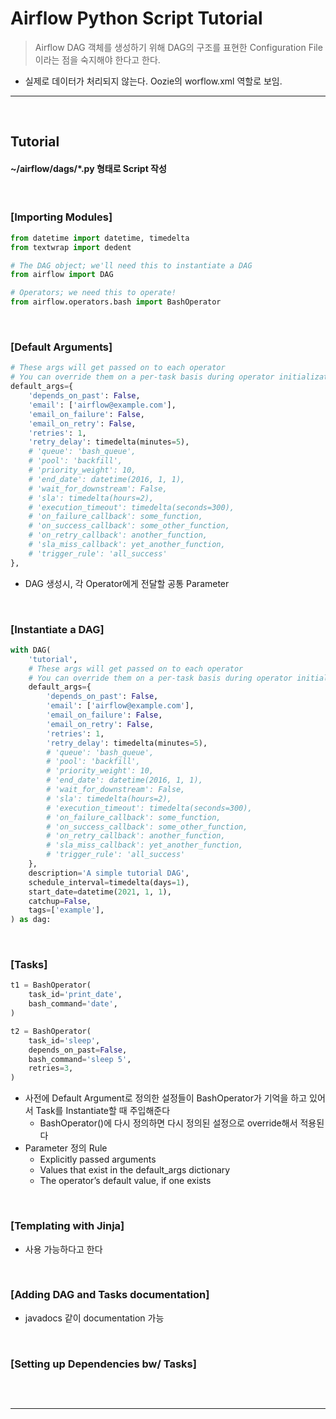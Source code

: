 # Airflow Python Script Tutorial
> Airflow DAG 객체를 생성하기 위해 DAG의 구조를 표현한 Configuration File이라는 점을 숙지해야 한다고 한다. 
* 실제로 데이터가 처리되지 않는다. Oozie의 worflow.xml 역할로 보임.

<hr>
<br>

## Tutorial
#### ~/airflow/dags/*.py 형태로 Script 작성

<br>

### [Importing Modules]
```python
from datetime import datetime, timedelta
from textwrap import dedent

# The DAG object; we'll need this to instantiate a DAG
from airflow import DAG

# Operators; we need this to operate!
from airflow.operators.bash import BashOperator
```

<br>

### [Default Arguments]
```python
# These args will get passed on to each operator
# You can override them on a per-task basis during operator initialization
default_args={
    'depends_on_past': False,
    'email': ['airflow@example.com'],
    'email_on_failure': False,
    'email_on_retry': False,
    'retries': 1,
    'retry_delay': timedelta(minutes=5),
    # 'queue': 'bash_queue',
    # 'pool': 'backfill',
    # 'priority_weight': 10,
    # 'end_date': datetime(2016, 1, 1),
    # 'wait_for_downstream': False,
    # 'sla': timedelta(hours=2),
    # 'execution_timeout': timedelta(seconds=300),
    # 'on_failure_callback': some_function,
    # 'on_success_callback': some_other_function,
    # 'on_retry_callback': another_function,
    # 'sla_miss_callback': yet_another_function,
    # 'trigger_rule': 'all_success'
},
```
* DAG 생성시, 각 Operator에게 전달할 공통 Parameter

<br>

### [Instantiate a DAG]
```python
with DAG(
    'tutorial',
    # These args will get passed on to each operator
    # You can override them on a per-task basis during operator initialization
    default_args={
        'depends_on_past': False,
        'email': ['airflow@example.com'],
        'email_on_failure': False,
        'email_on_retry': False,
        'retries': 1,
        'retry_delay': timedelta(minutes=5),
        # 'queue': 'bash_queue',
        # 'pool': 'backfill',
        # 'priority_weight': 10,
        # 'end_date': datetime(2016, 1, 1),
        # 'wait_for_downstream': False,
        # 'sla': timedelta(hours=2),
        # 'execution_timeout': timedelta(seconds=300),
        # 'on_failure_callback': some_function,
        # 'on_success_callback': some_other_function,
        # 'on_retry_callback': another_function,
        # 'sla_miss_callback': yet_another_function,
        # 'trigger_rule': 'all_success'
    },
    description='A simple tutorial DAG',
    schedule_interval=timedelta(days=1),
    start_date=datetime(2021, 1, 1),
    catchup=False,
    tags=['example'],
) as dag:
```

<br>

### [Tasks]
```python
t1 = BashOperator(
    task_id='print_date',
    bash_command='date',
)

t2 = BashOperator(
    task_id='sleep',
    depends_on_past=False,
    bash_command='sleep 5',
    retries=3,
)
```
* 사전에 Default Argument로 정의한 설정들이 BashOperator가 기억을 하고 있어서 Task를 Instantiate할 때 주입해준다
  * BashOperator()에 다시 정의하면 다시 정의된 설정으로 override해서 적용된다
* Parameter 정의 Rule
  * Explicitly passed arguments
  * Values that exist in the default_args dictionary
  * The operator’s default value, if one exists

<br>

### [Templating with Jinja]
* 사용 가능하다고 한다

<br>

### [Adding DAG and Tasks documentation]
* javadocs 같이 documentation 가능

<br>

### [Setting up Dependencies bw/ Tasks]
```python

```

<br>
<hr>
<br>
